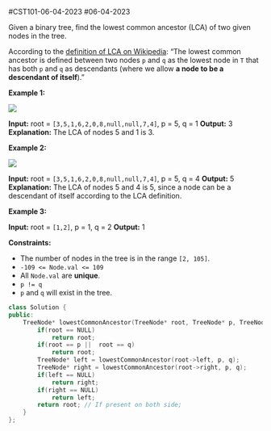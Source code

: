 #CST101-06-04-2023 
#06-04-2023 



Given a binary tree, find the lowest common ancestor (LCA) of two given nodes in the tree.

According to the [definition of LCA on Wikipedia](https://en.wikipedia.org/wiki/Lowest_common_ancestor): “The lowest common ancestor is defined between two nodes `p` and `q` as the lowest node in `T` that has both `p` and `q` as descendants (where we allow **a node to be a descendant of itself**).”

**Example 1:**

![](https://assets.leetcode.com/uploads/2018/12/14/binarytree.png)

**Input:** root = `[3,5,1,6,2,0,8,null,null,7,4]`, p = 5, q = 1
**Output:** 3
**Explanation:** The LCA of nodes 5 and 1 is 3.

**Example 2:**

![](https://assets.leetcode.com/uploads/2018/12/14/binarytree.png)

**Input:** root = `[3,5,1,6,2,0,8,null,null,7,4]`, p = 5, q = 4
**Output:** 5
**Explanation:** The LCA of nodes 5 and 4 is 5, since a node can be a descendant of itself according to the LCA definition.

**Example 3:**

**Input:** root = `[1,2]`, p = 1, q = 2
**Output:** 1

**Constraints:**

-   The number of nodes in the tree is in the range `[2, 105]`.
-   `-109 <= Node.val <= 109`
-   All `Node.val` are **unique**.
-   `p != q`
-   `p` and `q` will exist in the tree.



```cpp
class Solution {
public:
    TreeNode* lowestCommonAncestor(TreeNode* root, TreeNode* p, TreeNode* q) {
        if(root == NULL)
            return root;
        if(root == p ||  root == q)
            return root;
        TreeNode* left = lowestCommonAncestor(root->left, p, q);        
        TreeNode* right = lowestCommonAncestor(root->right, p, q);  
        if(left == NULL)
            return right;
        if(right == NULL)
            return left;
        return root; // If present on both side;      
    }
};
```